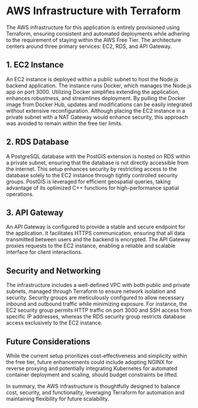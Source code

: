 # AWS Infrastructure with Terraform

The AWS infrastructure for this application is entirely provisioned using Terraform, ensuring consistent and automated deployments while adhering to the requirement of staying within the AWS Free Tier. The architecture centers around three primary services: EC2, RDS, and API Gateway.

## 1. EC2 Instance

An EC2 instance is deployed within a public subnet to host the Node.js backend application. The instance runs Docker, which manages the Node.js app on port 3000. Utilizing Docker simplifies extending the application, enhances robustness, and streamlines deployment. By pulling the Docker image from Docker Hub, updates and modifications can be easily integrated without extensive reconfiguration. Although placing the EC2 instance in a private subnet with a NAT Gateway would enhance security, this approach was avoided to remain within the free tier limits.

## 2. RDS Database

A PostgreSQL database with the PostGIS extension is hosted on RDS within a private subnet, ensuring that the database is not directly accessible from the internet. This setup enhances security by restricting access to the database solely to the EC2 instance through tightly controlled security groups. PostGIS is leveraged for efficient geospatial queries, taking advantage of its optimized C++ functions for high-performance spatial operations.

## 3. API Gateway

An API Gateway is configured to provide a stable and secure endpoint for the application. It facilitates HTTPS communication, ensuring that all data transmitted between users and the backend is encrypted. The API Gateway proxies requests to the EC2 instance, enabling a reliable and scalable interface for client interactions.

## Security and Networking

The infrastructure includes a well-defined VPC with both public and private subnets, managed through Terraform to ensure network isolation and security. Security groups are meticulously configured to allow necessary inbound and outbound traffic while minimizing exposure. For instance, the EC2 security group permits HTTP traffic on port 3000 and SSH access from specific IP addresses, whereas the RDS security group restricts database access exclusively to the EC2 instance.

## Future Considerations

While the current setup prioritizes cost-effectiveness and simplicity within the free tier, future enhancements could include adopting NGINX for reverse proxying and potentially integrating Kubernetes for automated container deployment and scaling, should budget constraints be lifted.

In summary, the AWS infrastructure is thoughtfully designed to balance cost, security, and functionality, leveraging Terraform for automation and maintaining flexibility for future scalability.
